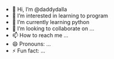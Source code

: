 - 👋 Hi, I’m @daddydalla
- 👀 I’m interested in learning to program
- 🌱 I’m currently learning python
- 💞️ I’m looking to collaborate on ...
- 📫 How to reach me ...
- 😄 Pronouns: ...
- ⚡ Fun fact: ...

<!---
daddydalla/daddydalla is a ✨ special ✨ repository because its `README.md` (this file) appears on your GitHub profile.
You can click the Preview link to take a look at your changes.
--->

